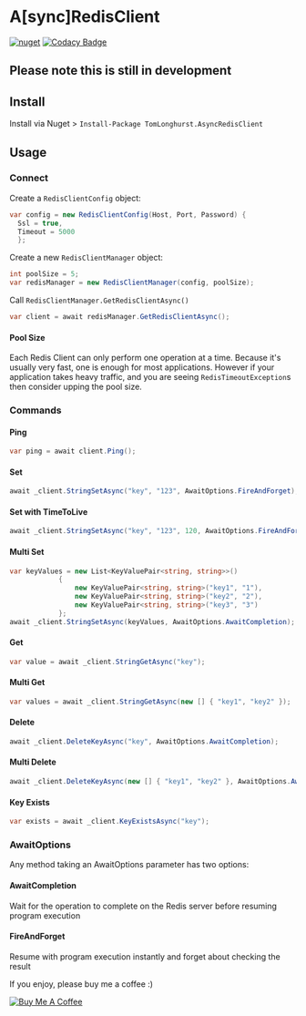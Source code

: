 # A[sync]RedisClient

[![nuget](https://img.shields.io/nuget/v/TomLonghurst.AsyncRedisClient.svg)](https://www.nuget.org/packages/TomLonghurst.AsyncRedisClient/)
[![Codacy Badge](https://api.codacy.com/project/badge/Grade/b692f8fbb14142d3ad8f9ccb65d0889c)](https://app.codacy.com/app/thomhurst/A-sync-RedisClient?utm_source=github.com&utm_medium=referral&utm_content=thomhurst/A-sync-RedisClient&utm_campaign=Badge_Grade_Dashboard)

## Please note this is still in development

## Install

Install via Nuget > `Install-Package TomLonghurst.AsyncRedisClient`

## Usage

### Connect
Create a `RedisClientConfig` object:

```csharp
var config = new RedisClientConfig(Host, Port, Password) {
  Ssl = true, 
  Timeout = 5000
  };
```

Create a new `RedisClientManager` object:

```csharp
int poolSize = 5;
var redisManager = new RedisClientManager(config, poolSize);
```

Call `RedisClientManager.GetRedisClientAsync()`

```csharp
var client = await redisManager.GetRedisClientAsync();
```

#### Pool Size
Each Redis Client can only perform one operation at a time. Because it's usually very fast, one is enough for most applications.
However if your application takes heavy traffic, and you are seeing `RedisTimeoutException`s then consider upping the pool size. 

### Commands

#### Ping
```csharp
var ping = await client.Ping();
```

#### Set
```csharp
await _client.StringSetAsync("key", "123", AwaitOptions.FireAndForget);
```

#### Set with TimeToLive
```csharp
await _client.StringSetAsync("key", "123", 120, AwaitOptions.FireAndForget);
```

#### Multi Set
```csharp
var keyValues = new List<KeyValuePair<string, string>>()
            {
                new KeyValuePair<string, string>("key1", "1"),
                new KeyValuePair<string, string>("key2", "2"),
                new KeyValuePair<string, string>("key3", "3")
            };
await _client.StringSetAsync(keyValues, AwaitOptions.AwaitCompletion);
```
            
#### Get
```csharp
var value = await _client.StringGetAsync("key");
```

#### Multi Get
```csharp
var values = await _client.StringGetAsync(new [] { "key1", "key2" });
```

#### Delete
```csharp
await _client.DeleteKeyAsync("key", AwaitOptions.AwaitCompletion);
```

#### Multi Delete
```csharp
await _client.DeleteKeyAsync(new [] { "key1", "key2" }, AwaitOptions.AwaitCompletion);
```

#### Key Exists
```csharp
var exists = await _client.KeyExistsAsync("key");
```

### AwaitOptions
Any method taking an AwaitOptions parameter has two options:

#### AwaitCompletion
Wait for the operation to complete on the Redis server before resuming program execution

#### FireAndForget
Resume with program execution instantly and forget about checking the result

If you enjoy, please buy me a coffee :)

<a href="https://www.buymeacoffee.com/tomhurst" target="_blank"><img src="https://www.buymeacoffee.com/assets/img/custom_images/orange_img.png" alt="Buy Me A Coffee" style="height: auto !important;width: auto !important;" ></a>
